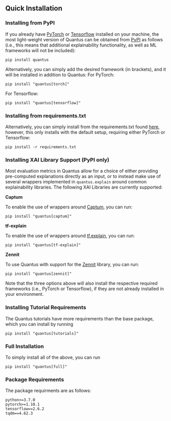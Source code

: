 ## Quick Installation

### Installing from PyPI

If you already have [PyTorch](https://pytorch.org/) or [Tensorflow](https://www.tensorflow.org) installed on your machine, 
the most light-weight version of Quantus can be obtained from [PyPI](https://pypi.org/project/quantus/) as follows
(i.e., this means that additional explainability functionality, as well as ML frameworks will not be included):

```setup
pip install quantus
```

Alternatively, you can simply add the desired framework (in brackets), and it will be installed in addition to Quantus:
For PyTorch:

```setup
pip install "quantus[torch]"
```

For Tensorflow:

```setup
pip install "quantus[tensorflow]"
```

### Installing from requirements.txt

Alternatively, you can simply install from the requirements.txt found [here](https://github.com/understandable-machine-intelligence-lab/Quantus/blob/main/requirements.txt),
however, this only installs with the default setup, requiring either PyTorch or Tensorflow:

```setup
pip install -r requirements.txt
```

### Installing XAI Library Support (PyPI only)

Most evaluation metrics in Quantus allow for a choice of either providing pre-computed explanations directly as an input,
or to instead make use of several wrappers implemented in `quantus.explain` around common explainability libraries.
The following XAI Libraries are currently supported:

**Captum**

To enable the use of wrappers around [Captum](https://captum.ai/), you can run:

```setup
pip install "quantus[captum]"
```

**tf-explain**

To enable the use of wrappers around [tf.explain](https://github.com/sicara/tf-explain), you can run:

```setup
pip install "quantus[tf-explain]"
```

**Zennit**

To use Quantus with support for the [Zennit](https://github.com/chr5tphr/zennit) library, you can run:

```setup
pip install "quantus[zennit]"
```

Note that the three options above will also install the respective required frameworks (i.e., PyTorch or Tensorflow),
if they are not already installed in your environment.

### Installing Tutorial Requirements

The Quantus tutorials have more requirements than the base package, which you can install by running

```setup
pip install "quantus[tutorials]"
```

### Full Installation

To simply install all of the above, you can run

```setup
pip install "quantus[full]"
```

### Package Requirements

The package requirments are as follows:
```
python>=3.7.0
pytorch>=1.10.1
tensorflow==2.6.2
tqdm==4.62.3
```